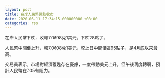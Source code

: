 ```yaml
---
layout: post
title: 在岸人民幣微跌收市
date: 2020-06-11 17:34:15.000000000 +08:00
categories: rss
---
```


在岸人民幣下跌，收報7.0698兌1美元，下跌28點子。

人民幣中間價上升，報7.0608兌1美元，較上日中間價高95點子，是4月底以來最高。

交易員表示，市場對經濟復甦存在憂慮，一度帶動美元上升，但午後再度轉弱，預計人民幣在7.05有阻力。
